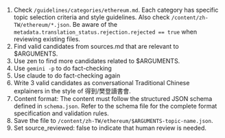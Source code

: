 1.	Check `/guidelines/categories/ethereum.md`. Each category has specific topic selection criteria and style guidelines. Also check `/content/zh-TW/ethereum/*.json`. Be aware of the `metadata.translation_status.rejection.rejected == true` when reviewing existing files.
2.	Find valid candidates from sources.md that are relevant to $ARGUMENTS.
3.	Use zen to find more candidates related to $ARGUMENTS.
4. Use `gemini -p` to do fact-checking
5. Use claude to do fact-checking again
6.	Write 3 valid candidates as conversational Traditional Chinese explainers in the style of 得到/樊登讀書會.
7.	Content format: The content must follow the structured JSON schema defined in `schema.json`. Refer to the schema file for the complete format specification and validation rules.
8.	Save the file to `/content/zh-TW/ethereum/$ARGUMENTS-topic-name.json`.
9.	Set source_reviewed: false to indicate that human review is needed.